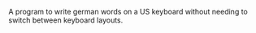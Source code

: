A program to write german words on a US keyboard without needing to switch between keyboard layouts.
